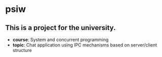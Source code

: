 # psiw
## This is a project for the university.
- **course**: System and concurrent programming
- **topic**: Chat application using IPC mechanisms based on server/client structure
